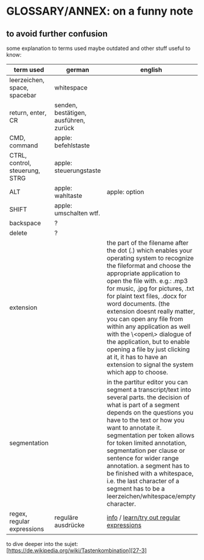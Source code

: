 # GLOSSARY/ANNEX: on a funny note
## to avoid further confusion
some explanation to terms used maybe outdated and other stuff useful to know:

| term used                      | german                                | english                                                                                                                                                                                                                                                                                                                                                                                                                                                                                                                                               |
| ------------------------------ | ------------------------------------- | ----------------------------------------------------------------------------------------------------------------------------------------------------------------------------------------------------------------------------------------------------------------------------------------------------------------------------------------------------------------------------------------------------------------------------------------------------------------------------------------------------------------------------------------------------- |
| leerzeichen, space, spacebar   | whitespace                            |                                                                                                                                                                                                                                                                                                                                                                                                                                                                                                                                                       |
| return, enter, CR              | senden, bestätigen, ausführen, zurück |                                                                                                                                                                                                                                                                                                                                                                                                                                                                                                                                                       |
| CMD, command                   | apple: befehlstaste                   |                                                                                                                                                                                                                                                                                                                                                                                                                                                                                                                                                       |
| CTRL, control, steuerung, STRG | apple: steuerungstaste                |                                                                                                                                                                                                                                                                                                                                                                                                                                                                                                                                                       |
| ALT                            | apple: wahltaste                      | apple: option                                                                                                                                                                                                                                                                                                                                                                                                                                                                                                                                         |
| SHIFT                          | apple: umschalten wtf.                |                                                                                                                                                                                                                                                                                                                                                                                                                                                                                                                                                       |
| backspace                      | ?                                     |                                                                                                                                                                                                                                                                                                                                                                                                                                                                                                                                                       |
| delete                         | ?                                     |                                                                                                                                                                                                                                                                                                                                                                                                                                                                                                                                                       |
| extension                      |                                       | the part of the filename after the  dot (.) which enables your operating system to recognize the fileformat and choose the appropriate application to open the file with. e.g.: .mp3 for music, .jpg for pictures, .txt for plaint text files, .docx for word documents. (the extension doesnt really matter, you can open any file from within any application as well with the \\\<open\\\> dialogue of the application, but to enable opening a file by just clicking at it, it has to have an extension to signal the system which app to choose. |
| segmentation                   |                                       | in the partitur editor you can segment a transcript/text into several parts. the decision of what is part of a segment depends on the questions you have to the text or how you want to annotate it. segmentation per token allows for token limited annotation, segmentation per clause or sentence for wider range annotation. a segment has to be finished with a whitespace, i.e. the last character of a segment has to be a leerzeichen/whitespace/empty character.                                                                             |
| regex, regular expressions     | reguläre ausdrücke                    | [info][27-1] / [learn/try out regular expressions][27-2]                                                                                                                                                                                                                                                                                                                                                                                                                                                                                                    |

to dive deeper into the sujet: [https://de.wikipedia.org/wiki/Tastenkombination][27-3]

[27-1]:	https://ahkde.github.io/docs/v1/misc/RegEx-QuickRef.htm
[27-2]:	https://regexr.com
[27-3]:	https://de.wikipedia.org/wiki/Tastenkombination
